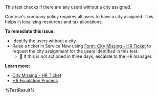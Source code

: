 This test checks if there are any users without a city assigned.

Contoso's company policy requires all users to have a city assigned. This helps in localizing resources and tax allocations.

**To remediate this issue:**

- Identify the users without a city.
- Raise a ticket in Service Now using [Form: City Missing - HR Ticket](https://contoso.service-now.com/citymissing) to request the city assignment for the users identified in this test.
  - 🔺 If this is not actioned in three days, escalate to the HR manager.

**Learn more:**

- [City Missing - HR Ticket](https://contoso.service-now.com/citymissing)
- [HR Escalation Process](https://contoso.service-now.com/hrescalation)

<!--- Results --->

%TestResult%
